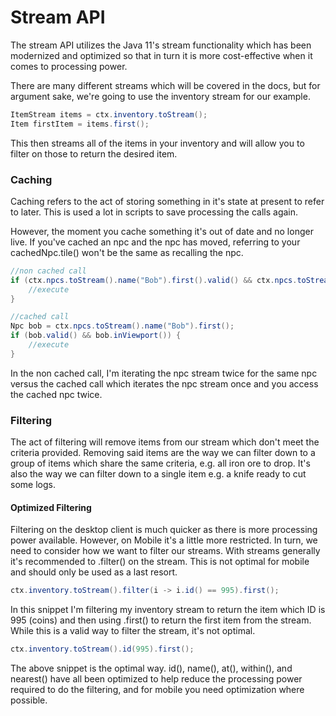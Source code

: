 # Stream API

The stream API utilizes the Java 11's stream functionality which has been modernized and optimized so that in turn it is more cost-effective when it comes to processing power.

There are many different streams which will be covered in the docs, but for argument sake, we're going to use the inventory stream for our example.

```java
ItemStream items = ctx.inventory.toStream();
Item firstItem = items.first();
```

This then streams all of the items in your inventory and will allow you to filter on those to return the desired item.

### Caching

Caching refers to the act of storing something in it's state at present to refer to later. This is used a lot in scripts to save processing the calls again.

However, the moment you cache something it's out of date and no longer live. If you've cached an npc and the npc has moved, referring to your cachedNpc.tile() won't be the same as recalling the npc.

```java
//non cached call
if (ctx.npcs.toStream().name("Bob").first().valid() && ctx.npcs.toStream().name("Bob").first().inViewport()) {
	//execute
}

//cached call
Npc bob = ctx.npcs.toStream().name("Bob").first();
if (bob.valid() && bob.inViewport()) {
	//execute
}
```

In the non cached call, I'm iterating the npc stream twice for the same npc versus the cached call which iterates the npc stream once and you access the cached npc twice.

### Filtering

The act of filtering will remove items from our stream which don't meet the criteria provided. Removing said items are the way we can filter down to a group of items which share the same criteria, e.g. all iron ore to drop.
It's also the way we can filter down to a single item e.g. a knife ready to cut some logs.

#### Optimized Filtering

Filtering on the desktop client is much quicker as there is more processing power available. However, on Mobile it's a little more restricted. In turn, we need to consider how we want to filter our streams.
With streams generally it's recommended to .filter() on the stream. This is not optimal for mobile and should only be used as a last resort.

```java
ctx.inventory.toStream().filter(i -> i.id() == 995).first();
```
In this snippet I'm filtering my inventory stream to return the item which ID is 995 (coins) and then using .first() to return the first item from the stream. While this is a valid way to filter the stream, it's not optimal.

```java
ctx.inventory.toStream().id(995).first();
```
The above snippet is the optimal way. id(), name(), at(), within(), and nearest() have all been optimized to help reduce the processing power required to do the filtering, and for mobile you need optimization where possible.